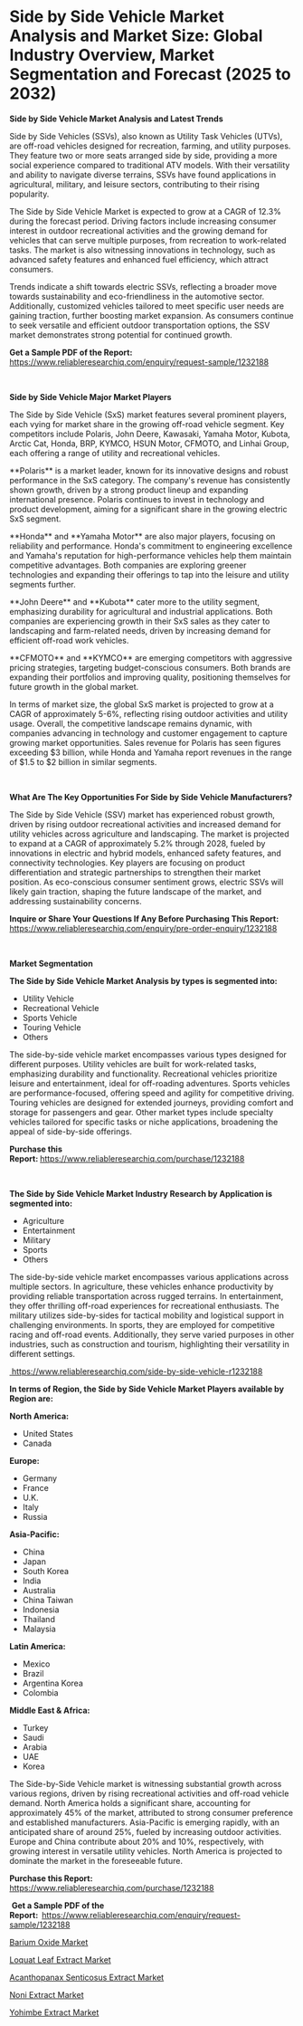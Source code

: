 <p><h1>Side by Side Vehicle Market Analysis and Market Size: Global Industry Overview, Market Segmentation and Forecast (2025 to 2032)</h1></p><p><strong>Side by Side Vehicle Market Analysis and Latest Trends</strong></p>
<p><p>Side by Side Vehicles (SSVs), also known as Utility Task Vehicles (UTVs), are off-road vehicles designed for recreation, farming, and utility purposes. They feature two or more seats arranged side by side, providing a more social experience compared to traditional ATV models. With their versatility and ability to navigate diverse terrains, SSVs have found applications in agricultural, military, and leisure sectors, contributing to their rising popularity.</p><p>The Side by Side Vehicle Market is expected to grow at a CAGR of 12.3% during the forecast period. Driving factors include increasing consumer interest in outdoor recreational activities and the growing demand for vehicles that can serve multiple purposes, from recreation to work-related tasks. The market is also witnessing innovations in technology, such as advanced safety features and enhanced fuel efficiency, which attract consumers.</p><p>Trends indicate a shift towards electric SSVs, reflecting a broader move towards sustainability and eco-friendliness in the automotive sector. Additionally, customized vehicles tailored to meet specific user needs are gaining traction, further boosting market expansion. As consumers continue to seek versatile and efficient outdoor transportation options, the SSV market demonstrates strong potential for continued growth.</p></p>
<p><strong>Get a Sample PDF of the Report:&nbsp;</strong> <a href="https://www.reliableresearchiq.com/enquiry/request-sample/1232188?utm_campaign=1087&utm_medium=2&utm_source=Github&utm_content=ia&utm_term=30012025&utm_id=side-by-side-vehicle">https://www.reliableresearchiq.com/enquiry/request-sample/1232188</a></p>
<p>&nbsp;</p>
<p><strong>Side by Side Vehicle Major Market Players</strong></p>
<p><p>The Side by Side Vehicle (SxS) market features several prominent players, each vying for market share in the growing off-road vehicle segment. Key competitors include Polaris, John Deere, Kawasaki, Yamaha Motor, Kubota, Arctic Cat, Honda, BRP, KYMCO, HSUN Motor, CFMOTO, and Linhai Group, each offering a range of utility and recreational vehicles.</p><p>**Polaris** is a market leader, known for its innovative designs and robust performance in the SxS category. The company's revenue has consistently shown growth, driven by a strong product lineup and expanding international presence. Polaris continues to invest in technology and product development, aiming for a significant share in the growing electric SxS segment.</p><p>**Honda** and **Yamaha Motor** are also major players, focusing on reliability and performance. Honda's commitment to engineering excellence and Yamaha's reputation for high-performance vehicles help them maintain competitive advantages. Both companies are exploring greener technologies and expanding their offerings to tap into the leisure and utility segments further.</p><p>**John Deere** and **Kubota** cater more to the utility segment, emphasizing durability for agricultural and industrial applications. Both companies are experiencing growth in their SxS sales as they cater to landscaping and farm-related needs, driven by increasing demand for efficient off-road work vehicles.</p><p>**CFMOTO** and **KYMCO** are emerging competitors with aggressive pricing strategies, targeting budget-conscious consumers. Both brands are expanding their portfolios and improving quality, positioning themselves for future growth in the global market.</p><p>In terms of market size, the global SxS market is projected to grow at a CAGR of approximately 5-6%, reflecting rising outdoor activities and utility usage. Overall, the competitive landscape remains dynamic, with companies advancing in technology and customer engagement to capture growing market opportunities. Sales revenue for Polaris has seen figures exceeding $3 billion, while Honda and Yamaha report revenues in the range of $1.5 to $2 billion in similar segments.</p></p>
<p>&nbsp;</p>
<p><strong>What Are The Key Opportunities For Side by Side Vehicle Manufacturers?</strong></p>
<p><p>The Side by Side Vehicle (SSV) market has experienced robust growth, driven by rising outdoor recreational activities and increased demand for utility vehicles across agriculture and landscaping. The market is projected to expand at a CAGR of approximately 5.2% through 2028, fueled by innovations in electric and hybrid models, enhanced safety features, and connectivity technologies. Key players are focusing on product differentiation and strategic partnerships to strengthen their market position. As eco-conscious consumer sentiment grows, electric SSVs will likely gain traction, shaping the future landscape of the market, and addressing sustainability concerns.</p></p>
<p><strong>Inquire or Share Your Questions If Any Before Purchasing This Report:</strong> <a href="https://www.reliableresearchiq.com/enquiry/pre-order-enquiry/1232188?utm_campaign=1087&utm_medium=2&utm_source=Github&utm_content=ia&utm_term=30012025&utm_id=side-by-side-vehicle">https://www.reliableresearchiq.com/enquiry/pre-order-enquiry/1232188</a></p>
<p>&nbsp;</p>
<p><strong>Market Segmentation</strong></p>
<p><strong>The Side by Side Vehicle Market Analysis by types is segmented into:</strong></p>
<p><ul><li>Utility Vehicle</li><li>Recreational Vehicle</li><li>Sports Vehicle</li><li>Touring Vehicle</li><li>Others</li></ul></p>
<p><p>The side-by-side vehicle market encompasses various types designed for different purposes. Utility vehicles are built for work-related tasks, emphasizing durability and functionality. Recreational vehicles prioritize leisure and entertainment, ideal for off-roading adventures. Sports vehicles are performance-focused, offering speed and agility for competitive driving. Touring vehicles are designed for extended journeys, providing comfort and storage for passengers and gear. Other market types include specialty vehicles tailored for specific tasks or niche applications, broadening the appeal of side-by-side offerings.</p></p>
<p><strong>Purchase this Report:&nbsp;</strong><a href="https://www.reliableresearchiq.com/purchase/1232188?utm_campaign=1087&utm_medium=2&utm_source=Github&utm_content=ia&utm_term=30012025&utm_id=side-by-side-vehicle">https://www.reliableresearchiq.com/purchase/1232188</a></p>
<p>&nbsp;</p>
<p><strong>The Side by Side Vehicle Market Industry Research by Application is segmented into:</strong></p>
<p><ul><li>Agriculture</li><li>Entertainment</li><li>Military</li><li>Sports</li><li>Others</li></ul></p>
<p><p>The side-by-side vehicle market encompasses various applications across multiple sectors. In agriculture, these vehicles enhance productivity by providing reliable transportation across rugged terrains. In entertainment, they offer thrilling off-road experiences for recreational enthusiasts. The military utilizes side-by-sides for tactical mobility and logistical support in challenging environments. In sports, they are employed for competitive racing and off-road events. Additionally, they serve varied purposes in other industries, such as construction and tourism, highlighting their versatility in different settings.</p></p>
<p><a href="https://www.reliableresearchiq.com/side-by-side-vehicle-r1232188?utm_campaign=1087&utm_medium=2&utm_source=Github&utm_content=ia&utm_term=30012025&utm_id=side-by-side-vehicle">&nbsp;https://www.reliableresearchiq.com/side-by-side-vehicle-r1232188</a></p>
<p><strong>In terms of Region, the Side by Side Vehicle Market Players available by Region are:</strong></p>
<p>
    <p> <strong> North America: </strong>
        <ul>
            <li>United States</li>
            <li>Canada</li>
        </ul>
        </p> 
    <p> <strong> Europe: </strong>
        <ul>
            <li>Germany</li>
            <li>France</li>
            <li>U.K.</li>
            <li>Italy</li>
            <li>Russia</li>
        </ul>
        </p> 
    <p> <strong> Asia-Pacific: </strong>
        <ul>
            <li>China</li>
            <li>Japan</li>
            <li>South Korea</li>
            <li>India</li>
            <li>Australia</li>
            <li>China Taiwan</li>
            <li>Indonesia</li>
            <li>Thailand</li>
            <li>Malaysia</li>
        </ul>
        </p> 
    <p> <strong> Latin America: </strong>
        <ul>
            <li>Mexico</li>
            <li>Brazil</li>
            <li>Argentina Korea</li>
            <li>Colombia</li>
        </ul>
        </p> 
    <p> <strong> Middle East & Africa: </strong>
        <ul>
            <li>Turkey</li>
            <li>Saudi</li>
            <li>Arabia</li>
            <li>UAE</li>
            <li>Korea</li>
        </ul>
    </p>
    </p>
<p><p>The Side-by-Side Vehicle market is witnessing substantial growth across various regions, driven by rising recreational activities and off-road vehicle demand. North America holds a significant share, accounting for approximately 45% of the market, attributed to strong consumer preference and established manufacturers. Asia-Pacific is emerging rapidly, with an anticipated share of around 25%, fueled by increasing outdoor activities. Europe and China contribute about 20% and 10%, respectively, with growing interest in versatile utility vehicles. North America is projected to dominate the market in the foreseeable future.</p></p>
<p><strong>Purchase this Report: </strong><a href="https://www.reliableresearchiq.com/purchase/1232188?utm_campaign=1087&utm_medium=2&utm_source=Github&utm_content=ia&utm_term=30012025&utm_id=side-by-side-vehicle">https://www.reliableresearchiq.com/purchase/1232188</a></p>
<p>&nbsp;<strong>Get a Sample PDF of the Report:&nbsp;&nbsp;</strong><a href="https://www.reliableresearchiq.com/enquiry/request-sample/1232188?utm_campaign=1087&utm_medium=2&utm_source=Github&utm_content=ia&utm_term=30012025&utm_id=side-by-side-vehicle">https://www.reliableresearchiq.com/enquiry/request-sample/1232188</a></p>
<p><strong></strong></p>
<p><p><a href="https://github.com/tamiaknaub6/Market-Research-Report-List-1/blob/main/barium-oxide-market.md?utm_campaign=1087&utm_medium=2&utm_source=Github&utm_content=ia&utm_term=30012025&utm_id=side-by-side-vehicle">Barium Oxide Market</a></p><p><a href="https://github.com/kathiestrine5ty/Market-Research-Report-List-1/blob/main/loquat-leaf-extract-market.md?utm_campaign=1087&utm_medium=2&utm_source=Github&utm_content=ia&utm_term=30012025&utm_id=side-by-side-vehicle">Loquat Leaf Extract Market</a></p><p><a href="https://github.com/mayabungard8092/Market-Research-Report-List-1/blob/main/acanthopanax-senticosus-extract-market.md?utm_campaign=1087&utm_medium=2&utm_source=Github&utm_content=ia&utm_term=30012025&utm_id=side-by-side-vehicle">Acanthopanax Senticosus Extract Market</a></p><p><a href="https://github.com/FosterFahey91/Market-Research-Report-List-1/blob/main/noni-extract-market.md?utm_campaign=1087&utm_medium=2&utm_source=Github&utm_content=ia&utm_term=30012025&utm_id=side-by-side-vehicle">Noni Extract Market</a></p><p><a href="https://github.com/NarcisoFerry/Market-Research-Report-List-1/blob/main/yohimbe-extract-market.md?utm_campaign=1087&utm_medium=2&utm_source=Github&utm_content=ia&utm_term=30012025&utm_id=side-by-side-vehicle">Yohimbe Extract Market</a></p></p>